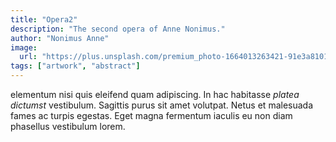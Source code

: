 ```yaml
---
title: "Opera2"
description: "The second opera of Anne Nonimus."
author: "Nonimus Anne"
image:
  url: "https://plus.unsplash.com/premium_photo-1664013263421-91e3a8101259?q=80&w=720&auto=format&fit=crop"
tags: ["artwork", "abstract"]
---
```


elementum nisi quis eleifend quam adipiscing. In hac
habitasse _platea dictumst_ vestibulum. Sagittis purus sit amet volutpat. Netus
et malesuada fames ac turpis egestas. Eget magna fermentum iaculis eu non diam
phasellus vestibulum lorem.
